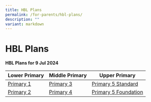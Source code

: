 ```yaml
---
title: HBL Plans
permalink: /for-parents/hbl-plans/
description: ""
variant: markdown
---
```

# **HBL Plans**

**HBL Plans for 9 Jul 2024**

| Lower Primary | Middle Primary | Upper Primary |
| -------- | -------- | -------- |
[Primary 1](/files/HBL%20Plans/9%20Jul%202024/P1_CPS__HBL_Day_Plan_9_July.pdf)|[Primary 3](/files/HBL%20Plans/9%20Jul%202024/P3_CPS__HBL_Day_Plan_9_July.pdf)|[Primary 5 Standard](/files/HBL%20Plans/9%20Jul%202024/P5_STD_CPS__HBL_Day_Plan_9_July.pdf)|
|[Primary 2](/files/HBL%20Plans/9%20Jul%202024/P2_CPS__HBL_Day_Plan_9_July.pdf)|[Primary 4](/files/HBL%20Plans/9%20Jul%202024/P4_CPS__HBL_Day_Plan_9_July.pdf)|[Primary 5 Foundation](/files/HBL%20Plans/9%20Jul%202024/P5_FDN_CPS__HBL_Day_Plan_9_July.pdf)|